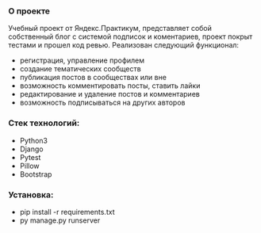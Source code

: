 ### О проекте
Учебный проект от Яндекс.Практикум, представляет собой собственный блог с системой подписок и коментариев, проект покрыт тестами и прошел код ревью.
Реализован следующий функционал:
- регистрация, управление профилем
- создание тематических сообществ
- публикация постов в сообществах или вне
- возможность комментировать посты, ставить лайки
- редактирование и удаление постов и комментариев
- возможность подписываться на других авторов

### Стек технологий:
* Python3
* Django
* Pytest
* Pillow
* Bootstrap

### Установка:
* pip install -r requirements.txt
* py manage.py runserver

